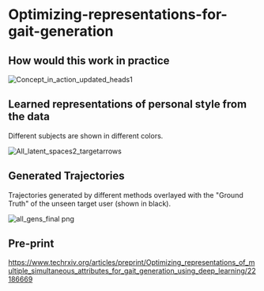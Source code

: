 # Optimizing-representations-for-gait-generation

## How would this work in practice
![Concept_in_action_updated_heads1](https://user-images.githubusercontent.com/42185229/230518249-59ba806e-143e-467a-a2ce-87f576b23ec1.png)



## Learned representations of personal style from the data 

Different subjects are shown in different colors.

![All_latent_spaces2_targetarrows](https://user-images.githubusercontent.com/42185229/236709023-2c970a29-fcc0-49f5-a3bd-dbc4942c248d.png)

## Generated Trajectories

Trajectories generated by different methods overlayed with the "Ground Truth" of the unseen target user (shown in black).

![all_gens_final png](https://user-images.githubusercontent.com/42185229/236709725-5e8508aa-a6d2-425b-a67e-57fd7e18f58a.jpg)


## Pre-print

https://www.techrxiv.org/articles/preprint/Optimizing_representations_of_multiple_simultaneous_attributes_for_gait_generation_using_deep_learning/22186669
